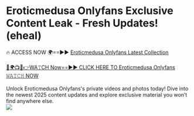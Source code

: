 # Eroticmedusa Onlyfans Exclusive Content Leak - Fresh Updates! (eheal)

🔥 ACCESS NOW 🌍==►► <a href="https://tinyurl.com/kvy9nzfs" rel="nofollow">Eroticmedusa Onlyfans Latest Collection</a>
<br><br>
[🔴🌍📺📱👉WA𝚃CH Now==►► CLICK HERE TO Eroticmedusa Onlyfans 𝚆𝙰𝚃𝙲𝙷 NOW](https://tinyurl.com/kvy9nzfs)
<br><br>
Unlock Eroticmedusa Onlyfans's private videos and photos today! Dive into the newest 2025 content updates and explore exclusive material you won’t find anywhere else.
<br>
<a href="https://tinyurl.com/kvy9nzfs" rel="nofollow" data-target="animated-image.originalLink"><img src="https://camo.githubusercontent.com/8a4f000d20f83aca3bf7ec5f350d767afa0574a8a352519fd8cfa583a6f93a33/68747470733a2f2f692e696d6775722e636f6d2f644a486b345a712e676966" data-canonical-src="https://i.imgur.com/dJHk4Zq.gif" style="max-width: 100%; display: inline-block;" data-target="animated-image.originalImage"></a>
<br>
